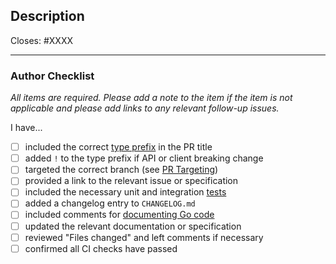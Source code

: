 <!--
The default pull request template is for types feat, fix, or refactor.
For other templates, add one of the following parameters to the url:
- template=docs.md
- template=other.md
-->

## Description

Closes: #XXXX

<!-- Add a description of the changes that this PR introduces and the files that
are the most critical to review. -->

---

### Author Checklist

*All items are required. Please add a note to the item if the item is not applicable and
please add links to any relevant follow-up issues.*

I have...

- [ ] included the correct [type prefix](https://github.com/commitizen/conventional-commit-types/blob/v3.0.0/index.json) in the PR title
- [ ] added `!` to the type prefix if API or client breaking change
- [ ] targeted the correct branch (see [PR Targeting](https://github.com/akash-network/node/blob/main/CONTRIBUTING.md#paperwork-for-pull-requests))
- [ ] provided a link to the relevant issue or specification
- [ ] included the necessary unit and integration [tests](https://github.com/akash-network/blob/main/CONTRIBUTING.md#testing)
- [ ] added a changelog entry to `CHANGELOG.md`
- [ ] included comments for [documenting Go code](https://blog.golang.org/godoc)
- [ ] updated the relevant documentation or specification
- [ ] reviewed "Files changed" and left comments if necessary
- [ ] confirmed all CI checks have passed
